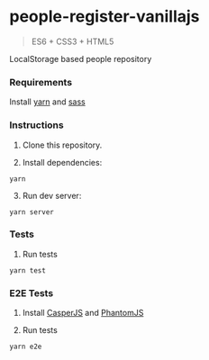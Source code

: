 # people-register-vanillajs
>ES6 + CSS3 + HTML5

LocalStorage based people repository

### Requirements

Install [yarn](https://yarnpkg.com/en/docs/install) and [sass](https://sass-lang.com/install)

### Instructions

1. Clone this repository.

2. Install dependencies:

```shell
yarn
```

3. Run dev server:

```shell
yarn server
```

### Tests

1. Run tests

```shell
yarn test
```

### E2E Tests

1. Install [CasperJS](http://casperjs.org/) and [PhantomJS](http://phantomjs.org/)

2. Run tests

```shell
yarn e2e
```
